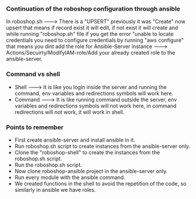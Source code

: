 ### Continuation of the roboshop configuration through ansible
In roboshop.sh ---> There is a "UPSERT" previously it was "Create" now upsert that means if record exist it will edit, if not exist it will create and while running "roboshop.sh" file if you get the error "unable to locate credentials you need to configure credentials by running "aws configure" that means you dint add the role for Ansible-Server instance ---> Actions/Secuirty/ModifyIAM-role/Add your already created role to the ansible-server.

### Command vs shell
- Shell ---> It is like you login inside the server and running the command, env variables and redirections
  symbols will work here.
- Command ---> It is like running command outside the server, env variables and redirections symbols will not
  work here, in command redirections will not work, it will work in shell.

### Points to remember
- First create ansible-server and install ansible in it.
- Run roboshop.sh script to create instances from the ansible-server only.
- Clone the "roboshop-shell" to create the instances from the roboshop.sh script.
- Run the roboshop.sh script.
- Now clone roboshop-ansible project in the ansible-server only.
- Run every module with the ansible command.
- We created functions in the shell to avoid the repetition of the code, so similarly in ansible we have roles.

